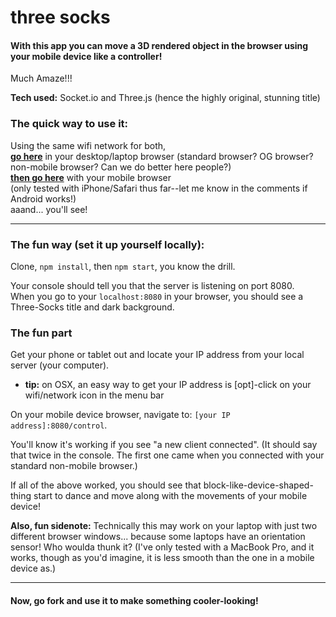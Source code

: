 # three socks

#### With this app you can move a 3D rendered object in the browser using your mobile device like a controller!

Much Amaze!!!

**Tech used:**
Socket.io and Three.js (hence the highly original, stunning title)

### The quick way to use it:
Using the same wifi network for both,  
[**go here**](https://three-socks.herokuapp.com) in your desktop/laptop browser (standard browser? OG browser? non-mobile browser? Can we do better here people?)  
[**then go here**](https://three-socks.herokuapp.com/control) with your mobile browser  
(only tested with iPhone/Safari thus far--let me know in the comments if Android works!)  
aaand... you'll see!

-----
### The fun way (set it up yourself locally):

Clone, `npm install`, then `npm start`, you know the drill.

Your console should tell you that the server is listening on port 8080.  
When you go to your `localhost:8080` in your browser, you should see a Three-Socks title and dark background.

### The fun part
Get your phone or tablet out and locate your IP address from your local server (your computer).
  - **tip:** on OSX, an easy way to get your IP address is [opt]-click on your wifi/network icon in the menu bar

On your mobile device browser, navigate to: `[your IP address]:8080/control`.

You'll know it's working if you see "a new client connected".
(It should say that twice in the console. The first one came when you connected with your standard non-mobile browser.)

If all of the above worked, you should see that block-like-device-shaped-thing start to dance and move along with the movements of your mobile device!

**Also, fun sidenote:**  Technically this may work on your laptop with just two different browser windows... because some laptops have an orientation sensor! Who woulda thunk it? (I've only tested with a MacBook Pro, and it works, though as you'd imagine, it is less smooth than the one in a mobile device as.)  

-----    
#### Now, go fork and use it to make something cooler-looking!
